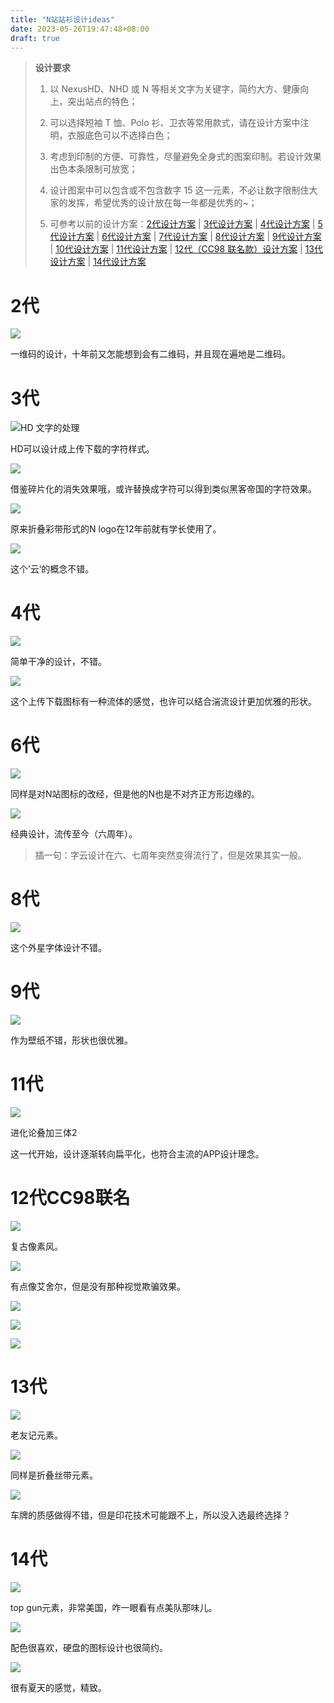 ```yaml
---
title: "N站站衫设计ideas"
date: 2023-05-26T19:47:48+08:00
draft: true
---
```


> **设计要求**  
> 
> 1. 以 NexusHD、NHD 或 N 等相关文字为关键字，简约大方、健康向上，突出站点的特色；  
> 
> 2. 可以选择短袖 T 恤、Polo 衫、卫衣等常用款式，请在设计方案中注明，衣服底色可以不选择白色；  
> 
> 3. 考虑到印制的方便、可靠性，尽量避免全身式的图案印制。若设计效果出色本条限制可放宽；  
> 
> 4. 设计图案中可以包含或不包含数字 15 这一元素，不必让数字限制住大家的发挥，希望优秀的设计放在每一年都是优秀的~；  
> 
> 5. 可参考以前的设计方案：[2代设计方案](http://www.nexushd.org/forums.php?action=viewtopic&topicid=12811) | [3代设计方案](http://www.nexushd.org/forums.php?action=viewtopic&topicid=18812) | [4代设计方案](http://www.nexushd.org/forums.php?action=viewtopic&topicid=21750) | [5代设计方案](http://www.nexushd.org/forums.php?action=viewtopic&topicid=23631) | [6代设计方案](http://www.nexushd.org/forums.php?action=viewtopic&topicid=24561) | [7代设计方案](http://www.nexushd.org/forums.php?action=viewtopic&topicid=25161) | [8代设计方案](http://www.nexushd.org/forums.php?action=viewtopic&topicid=25445) | [9代设计方案](http://www.nexushd.org/forums.php?action=viewtopic&topicid=25765) | [10代设计方案](http://www.nexushd.org/forums.php?action=viewtopic&topicid=26012) | [11代设计方案](http://www.nexushd.org/forums.php?action=viewtopic&topicid=26211) | [12代（CC98 联名款）设计方案](http://www.nexushd.org/forums.php?action=viewtopic&topicid=26505) | [13代设计方案](http://www.nexushd.org/forums.php?action=viewtopic&topicid=26767) | [14代设计方案](http://www.nexushd.org/forums.php?action=viewtopic&topicid=27001)



# 2代

![](http://www.nexushd.org/attachments/201005/201005251743558f31a55842dcb97ab6b33a0279b28cb0.jpg.thumb.jpg)

一维码的设计，十年前又怎能想到会有二维码，并且现在遍地是二维码。

# 3代

![HD 文字的处理](http://www.nexushd.org/attachments/201104/2011042522402581febcbb98e0df8504bc0f652d40c560.png.thumb.jpg)

HD可以设计成上传下载的字符样式。

![](http://www.nexushd.org/attachments/201105/20110504175435f3b9222bea105eff338a4b9a797d4606.jpg.thumb.jpg)

借鉴碎片化的消失效果哦，或许替换成字符可以得到类似黑客帝国的字符效果。

![](http://www.nexushd.org/attachments/201105/20110504161015bf53c6d9d6991addc052aec84688a8c8.jpg.thumb.jpg)

原来折叠彩带形式的N logo在12年前就有学长使用了。

![](http://www.nexushd.org/attachments/201105/20110504175353a765fb4c4df5eaeacf2f00ba7f7a49ea.jpg.thumb.jpg)

这个’云‘的概念不错。

# 4代

![](http://www.nexushd.org/attachments/201205/20120505001837a514cd135746e438e070824b6a5e8986.png.thumb.jpg)

简单干净的设计，不错。

![](http://www.nexushd.org/attachments/201205/20120507140328dc15f18f29a0a860619b7cb36511276f.jpg.thumb.jpg)

这个上传下载图标有一种流体的感觉，也许可以结合湍流设计更加优雅的形状。

# 6代

![](http://www.nexushd.org/attachments/201405/20140508012339584eed308797bb0c9660098a55c33923.jpg)

同样是对N站图标的改经，但是他的N也是不对齐正方形边缘的。

![](http://www.nexushd.org/attachments/201404/20140426112630fd7453546cd04a8166d49f10b5d9d226.jpg)

经典设计，流传至今（六周年）。



> 插一句：字云设计在六、七周年突然变得流行了，但是效果其实一般。



# 8代

![](http://www.nexushd.org/attachments/201604/20160425162246a7e192fa2e94ca1374993545b1aa525e.png.thumb.jpg)

这个外星字体设计不错。

# 9代

![](http://www.nexushd.org/attachments/201705/20170516145737ca1f7ad44401a61b3d5f6fc00d6dd7f6.jpg.thumb.jpg)

作为壁纸不错，形状也很优雅。

# 11代

![](http://www.nexushd.org/attachments/201905/201905011557096096c395db775ebcd315ef4756870b46.jpg)

进化论叠加三体2

这一代开始，设计逐渐转向扁平化，也符合主流的APP设计理念。

# 12代CC98联名

![](http://www.nexushd.org/attachments/202006/20200603230546968d702a6bb5e2c69e67b702b5ec73de.jpg)

复古像素风。

![](http://www.nexushd.org/attachments/202006/202006032305483602e573ba207237a95dcb1a71e5a3dd.jpg)

有点像艾舍尔，但是没有那种视觉欺骗效果。    

![](http://www.nexushd.org/attachments/202006/20200603230601a7cc85f655ff8a7a7d5427d12539cc62.jpg)

![](http://www.nexushd.org/attachments/202006/20200603230559f211ba69d9b7adbc01227b78fb4c6004.jpg)

![](http://www.nexushd.org/attachments/202006/2020060323060057b7901b30b19153e5045182a3780ecb.jpg)

# 13代

![](http://www.nexushd.org/attachments/202105/202105200035561f381af0a6a4cb700f4551bfe04539d1.png.thumb.jpg)

老友记元素。

![](http://www.nexushd.org/attachments/202105/20210521104647df72bde287ccf3bea5e6b42730e37478.png.thumb.jpg)

同样是折叠丝带元素。

![](http://www.nexushd.org/attachments/202105/2021052113305112526ae9f61499ee173a61076f6d3030.png.thumb.jpg)

车牌的质感做得不错，但是印花技术可能跟不上，所以没入选最终选择？

# 14代

![](http://www.nexushd.org/attachments/202205/20220528225221135291a607810b6e6b7c6684035b1814.png)

top gun元素，非常美国，咋一眼看有点美队那味儿。

![](http://www.nexushd.org/attachments/202205/202205302236589b2fe57e406a0275c64440986f9286af.png)

配色很喜欢，硬盘的图标设计也很简约。

![](http://www.nexushd.org/attachments/202206/20220603105526386e865b6b7ba36eabf5e28b74f4c7e9.png)

很有夏天的感觉，精致。
